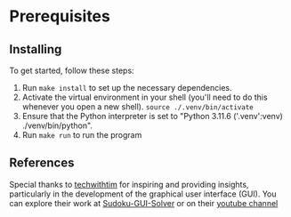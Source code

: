 # Prerequisites

## Installing

To get started, follow these steps:

1. Run `make install` to set up the necessary dependencies.
2. Activate the virtual environment in your shell (you'll need to do this whenever you open a new shell).
   `source ./.venv/bin/activate`
3. Ensure that the Python interpreter is set to "Python 3.11.6 ('.venv':venv) ./venv/bin/python".
4. Run `make run` to run the program

## References

Special thanks to [techwithtim](https://github.com/techwithtim/) for inspiring and providing insights, particularly in the development of the graphical user interface (GUI). You can explore their work at [Sudoku-GUI-Solver](https://github.com/techwithtim/Sudoku-GUI-Solver) or on their [youtube channel](https://www.youtube.com/watch?v=eqUwSA0xI-s&t=871s)
